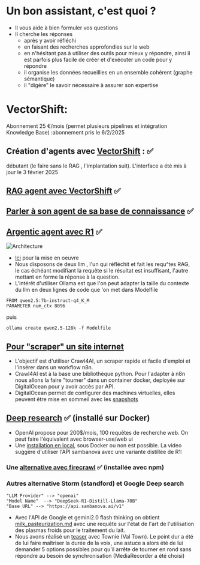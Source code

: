 # Un bon assistant, c'est quoi ?
- Il vous aide à bien formuler vos questions
- Il cherche les réponses
  - après y avoir réfléchi
  - en faisant des recherches approfondies sur le web
  - en n'hésitant pas à utiliser des outils pour mieux y répondre, ainsi il est parfois plus facile de créer et d'exécuter un code pour y répondre
  - il organise les données recueillies en un ensemble cohérent (graphe sémantique)
  - il "digère" le savoir nécessaire à assurer son expertise 

# VectorShift: 
Abonnement 25 €/mois (permet plusieurs pipelines et intégration Knowledge Base) :abonnement pris le 6/2/2025
## Création d'agents avec [VectorShift](https://www.youtube.com/watch?v=7sgibmj_MBY) : ✅
débutant (le faire sans le RAG , l'implantation suit). L'interface a été mis à jour le 3 février 2025
## [RAG agent avec VectorShift](https://www.youtube.com/watch?v=ieLdMih5_V0) ✅
## [Parler à son agent de sa base de connaissance](https://www.youtube.com/watch?v=7sgibmj_MBY)  ✅
## [Argentic agent avec R1](https://www.youtube.com/watch?v=uWDocIoiaXE&t=254s) ✅
![Architecture](https://raw.githubusercontent.com/jpbrasile/images/refs/heads/main/Capture%20d'%C3%A9cran%202025-02-07%20091925.png)

- [Ici](https://github.com/coleam00/ottomator-agents/tree/main/r1-distill-rag) pour la mise en oeuvre
-  Nous disposons de deux llm , l'un qui réfléchit et fait les requ^tes RAG, le cas échéant modifiant la requête si le résultat est insuffisant, l'autre mettant en forme la réponse à la question.
- L'intérêt d'utiliser Ollama est que l'on peut adapter la taille du contexte du llm en deux lignes de code que 'on met dans Modelfile
```
FROM qwen2.5:7b-instruct-q4_K_M
PARAMETER num_ctx 8096
```
puis 
```
ollama create qwen2.5-128k -f Modelfile
```
## [Pour "scraper" un site internet](https://www.youtube.com/watch?v=c5dw_jsGNBk&t=795s)

- L'objectif est d'utiliser Crawl4AI, un scraper rapide et facile d'emploi et l'insérer dans un workflow n8n. 
- Crawl4AI est à la base une  bibliothèque python. Pour l'adapter à n8n nous allons la faire "tourner" dans un container docker, deployée sur DigitalOcean pour y avoir accès par API.
- DigitalOcean permet de configurer des machines virtuelles, elles peuvent être mise en sommeil avec les [snapshots](https://docs.digitalocean.com/products/snapshots/getting-started/quickstart/)

## [Deep research](https://www.youtube.com/watch?v=cUsSAxwEs8Y&t=117s) ✅ (installé sur Docker) 
- OpenAI propose pour 200$/mois, 100 requêtes de recherche web. On peut faire l'équivalent avec browser-use/web ui
- Une [installation en local](https://github.com/browser-use/web-ui), sous Docker ou non est possible. La video suggère d'utiliser l'API sambanova avec une variante distillée de R1:

### Une [alternative avec firecrawl](https://github.com/dzhng/deep-research) ✅ (installée avec npm) 
### Autres alternative Storm (standford) et Google Deep search 
```
"LLM Provider" --> "openai"
"Model Name"  --> "DeepSeek-R1-Distill-Llama-70B"
"Base URL" --> "https://api.sambanova.ai/v1"
```
- Avec l'API de Google et gemini2.0 flash thinking on obtient [milk_pasteurization.md](https://github.com/jpbrasile/AtTheSameTime/blob/main/milk_pasteurization.md) avec une requête sur l'état de l'art de l'utilisation des plasmas froids pour le traitement du lait. 
- Nous avons réalisé un [teaser](https://jpbrasile-milk_cap_pasteurization.web.val.run) avec Townie (Val Town). Le point dur a été de lui faire maîtriser la durée de la voix, une astuce a alors été de lui demander 5 options possibles pour qu'il arrête de tourner en rond sans répondre au besoin de synchronisation (MediaRecorder a été choisi)
